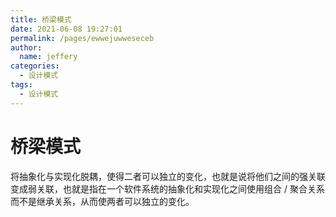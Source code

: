 ```yaml
---
title: 桥梁模式
date: 2021-06-08 19:27:01
permalink: /pages/ewwejuwweseceb
author: 
  name: jeffery
categories: 
  - 设计模式
tags: 
  - 设计模式
---
```


# 桥梁模式

将抽象化与实现化脱耦，使得二者可以独立的变化，也就是说将他们之间的强关联变成弱关联，也就是指在一个软件系统的抽象化和实现化之间使用组合 / 聚合关系而不是继承关系，从而使两者可以独立的变化。
